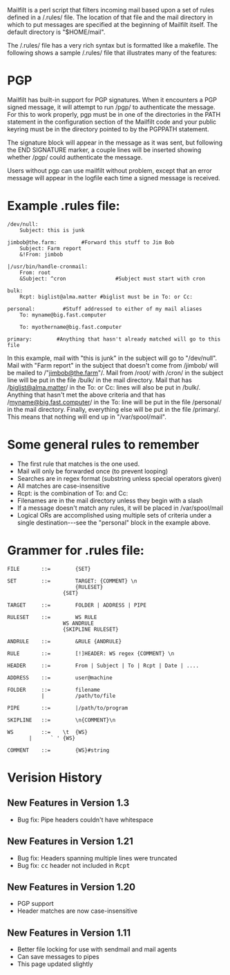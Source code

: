 Mailfilt is a perl script that filters incoming mail based upon a set
of rules defined in a /.rules/ file.  The location of that file and
the mail directory in which to put messages are specified at the
beginning of Mailfilt itself.  The default directory is "$HOME/mail".

The /.rules/ file has a very rich syntax but is formatted like a makefile.
The following shows a sample /.rules/ file that illustrates many of the
features:

PGP
===

Mailfilt has built-in support for PGP signatures.  When it encounters a
PGP signed message, it will attempt to run /pgp/ to authenticate
the message.  For this to work properly, pgp must be in one of the
directories in the PATH statement in the configuration section of the
Mailfilt code and your public keyring must be in the directory pointed
to by the PGPPATH statement.  

The signature block will appear in the message as it was sent, but
following the END SIGNATURE marker, a couple lines will be inserted
showing whether /pgp/ could authenticate the message.

Users without pgp can use mailfilt without problem, except that an
error message will appear in the logfile each time a signed message is
received.

Example .rules file:
====================
    /dev/null:
        Subject: this is junk

    jimbob@the.farm:        #Forward this stuff to Jim Bob
        Subject: Farm report
        &!From: jimbob

    |/usr/bin/handle-cronmail:
        From: root
        &Subject: ^cron                #Subject must start with cron

    bulk:
        Rcpt: biglist@alma.matter #biglist must be in To: or Cc:

    personal:         #Stuff addressed to either of my mail aliases
        To: myname@big.fast.computer
        
        To: myothername@big.fast.computer

    primary:        #Anything that hasn't already matched will go to this file

In this example, mail with "this is junk" in the subject will go to
"/dev/null".  Mail with "Farm report" in the subject that doesn't come
from /jimbob/ will be mailed to /"jimbob@the.farm"/.  Mail from /root/
with /cron/ in the subject line will be put in the file /bulk/ in the
mail directory.  Mail that has /biglist@alma.matter/  in the To: or Cc:
lines will also be put in /bulk/.  Anything that hasn't met the above
criteria and that has /myname@big.fast.computer/ in the To: line will be
put in the file /personal/ in the mail directory.  Finally, everything
else will be put in the file /primary/.  This means that nothing will
end up in "/var/spool/mail".

Some general rules to remember
==============================

* The first rule that matches is the one used.
* Mail will only be forwarded once (to prevent looping)
* Searches are in regex format (substring unless special operators given)
* All matches are case-insensitive
* Rcpt: is the combination of To: and Cc:
* Filenames are in the mail directory unless they begin with a slash
* If a message doesn't match any rules, it will be placed in /var/spool/mail
* Logical ORs are accomplished using multiple sets of criteria under a
  single destination---see the "personal" block in the example above.

Grammer for .rules file:
========================
    FILE       ::=        {SET}

    SET        ::=        TARGET: {COMMENT} \n
                          {RULESET}
                	  {SET}

    TARGET     ::=        FOLDER | ADDRESS | PIPE

    RULESET    ::=        WS RULE
               		  WS ANDRULE
                	  {SKIPLINE RULESET}

    ANDRULE    ::=        &RULE {ANDRULE}

    RULE       ::=        [!]HEADER: WS regex {COMMENT} \n

    HEADER     ::=        From | Subject | To | Rcpt | Date | ....

    ADDRESS    ::=        user@machine

    FOLDER     ::=        filename
               |          /path/to/file

    PIPE       ::=        |/path/to/program

    SKIPLINE   ::=        \n{COMMENT}\n

    WS         ::=	  \t  {WS} 
	       | 	  ` ' {WS}

    COMMENT    ::=        {WS}#string


Verision History
================

New Features in Version 1.3
---------------------------
* Bug fix: Pipe headers couldn't have whitespace

New Features in Version 1.21
----------------------------
* Bug fix: Headers spanning multiple lines were truncated
* Bug fix: <TT>cc</TT> header not included in <TT>Rcpt</TT>

New Features in Version 1.20
----------------------------
* PGP support
* Header matches are now case-insensitive

New Features in Version 1.11
----------------------------
* Better file locking for use with sendmail and mail agents
* Can save messages to pipes
* This page updated slightly
 
